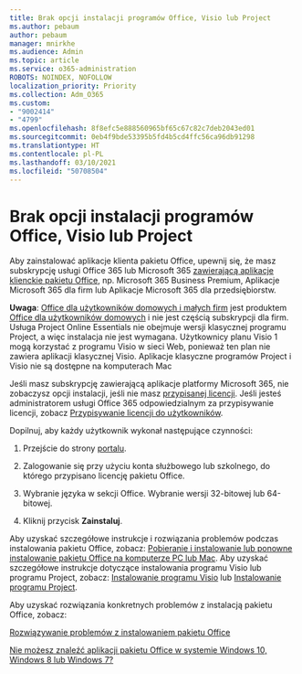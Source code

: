 ```yaml
---
title: Brak opcji instalacji programów Office, Visio lub Project
ms.author: pebaum
author: pebaum
manager: mnirkhe
ms.audience: Admin
ms.topic: article
ms.service: o365-administration
ROBOTS: NOINDEX, NOFOLLOW
localization_priority: Priority
ms.collection: Adm_O365
ms.custom:
- "9002414"
- "4799"
ms.openlocfilehash: 8f8efc5e888560965bf65c67c82c7deb2043ed01
ms.sourcegitcommit: 0eb4f9bde53395b5fd4b5cd4ffc56ca96db91298
ms.translationtype: HT
ms.contentlocale: pl-PL
ms.lasthandoff: 03/10/2021
ms.locfileid: "50708504"
---
```

# <a name="no-option-to-install-office-visio-or-project"></a>Brak opcji instalacji programów Office, Visio lub Project

Aby zainstalować aplikacje klienta pakietu Office, upewnij się, że masz subskrypcję usługi Office 365 lub Microsoft 365 [zawierającą aplikacje klienckie pakietu Office](https://support.office.com/article/office-for-home-and-office-for-business-plans-28cbc8cf-1332-4f04-9123-9b660abb629e), np. Microsoft 365 Business Premium, Aplikacje Microsoft 365 dla firm lub Aplikacje Microsoft 365 dla przedsiębiorstw.

**Uwaga**: [Office dla użytkowników domowych i małych firm](https://support.microsoft.com/office/office-for-home-and-office-for-business-plans-28cbc8cf-1332-4f04-9123-9b660abb629e) jest produktem [Office dla użytkowników domowych](https://support.office.com/article/28cbc8cf-1332-4f04-9123-9b660abb629e?wt.mc_id=Alchemy_ClientDIA) i nie jest częścią subskrypcji dla firm. Usługa Project Online Essentials nie obejmuje wersji klasycznej programu Project, a więc instalacja nie jest wymagana. Użytkownicy planu Visio 1 mogą korzystać z programu Visio w sieci Web, ponieważ ten plan nie zawiera aplikacji klasycznej Visio. Aplikacje klasyczne programów Project i Visio nie są dostępne na komputerach Mac

Jeśli masz subskrypcję zawierającą aplikacje platformy Microsoft 365, nie zobaczysz opcji instalacji, jeśli nie masz [przypisanej licencji](https://support.office.com/article/what-office-365-business-product-or-license-do-i-have-f8ab5e25-bf3f-4a47-b264-174b1ee925fd?wt.mc_id=scl_installoffice_home). Jeśli jesteś administratorem usługi Office 365 odpowiedzialnym za przypisywanie licencji, zobacz [Przypisywanie licencji do użytkowników](https://support.office.com/article/assign-licenses-to-users-in-office-365-for-business-997596b5-4173-4627-b915-36abac6786dc?wt.mc_id=scl_installoffice_home).


Dopilnuj, aby każdy użytkownik wykonał następujące czynności:

1. Przejście do strony [portalu](https://portal.office.com/OLS/MySoftware.aspx).

2. Zalogowanie się przy użyciu konta służbowego lub szkolnego, do którego przypisano licencję pakietu Office.

3. Wybranie języka w sekcji Office. Wybranie wersji 32-bitowej lub 64-bitowej.

4. Kliknij przycisk **Zainstaluj**.

Aby uzyskać szczegółowe instrukcje i rozwiązania problemów podczas instalowania pakietu Office, zobacz: [Pobieranie i instalowanie lub ponowne instalowanie pakietu Office na komputerze PC lub Mac](https://support.office.com/article/4414eaaf-0478-48be-9c42-23adc4716658?wt.mc_id=Alchemy_ClientDIA). Aby uzyskać szczegółowe instrukcje dotyczące instalowania programu Visio lub programu Project, zobacz: [Instalowanie programu Visio](https://support.office.com/article/f98f21e3-aa02-4827-9167-ddab5b025710) lub [Instalowanie programu Project](https://support.office.com/article/7059249b-d9fe-4d61-ab96-5c5bf435f281).

Aby uzyskać rozwiązania konkretnych problemów z instalacją pakietu Office, zobacz:

[Rozwiązywanie problemów z instalowaniem pakietu Office](https://support.office.com/article/35ff2def-e0b2-4dac-9784-4cf212c1f6c2#BKMK_ErrorMessages)

[Nie możesz znaleźć aplikacji pakietu Office w systemie Windows 10, Windows 8 lub Windows 7?](https://support.office.com/article/can-t-find-office-applications-in-windows-10-windows-8-or-windows-7-907ce545-6ae8-459b-8d9d-de6764a635d6)
